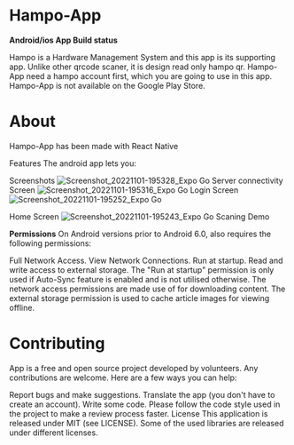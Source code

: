 # Hampo-App
**Android/ios App Build status**

Hampo is a Hardware Management System and this app is its supporting app.
Unlike other qrcode scaner, it is design read only hampo qr.
Hampo-App need a hampo account first, which you are going to use in this app.
Hampo-App is not available on the Google Play Store.


# About

Hampo-App has been made with React Native

Features
The android app lets you:

Screenshots
![Screenshot_20221101-195328_Expo Go](https://user-images.githubusercontent.com/17877189/199251365-c457abb8-2afc-4e6f-958d-75f9c1bca867.png)
Server connectivity Screen
![Screenshot_20221101-195316_Expo Go](https://user-images.githubusercontent.com/17877189/199251444-b011df83-b882-459c-a335-ed90714f6f1f.png)
Login Screen
![Screenshot_20221101-195252_Expo Go](https://user-images.githubusercontent.com/17877189/199251455-0afa4c66-a39e-4b7c-af9a-09b8e2a675f6.png)

Home Screen
![Screenshot_20221101-195243_Expo Go](https://user-images.githubusercontent.com/17877189/199251463-846cbfac-2134-4e7c-9169-9dd855cf1a89.png)
Scaning Demo


**Permissions**
On Android versions prior to Android 6.0, also requires the following permissions:

Full Network Access.
View Network Connections.
Run at startup.
Read and write access to external storage.
The "Run at startup" permission is only used if Auto-Sync feature is enabled and is not utilised otherwise. The network access permissions are made use of for downloading content. The external storage permission is used to cache article images for viewing offline.

# Contributing

App is a free and open source project developed by volunteers. Any contributions are welcome. Here are a few ways you can help:

Report bugs and make suggestions.
Translate the app (you don't have to create an account).
Write some code. Please follow the code style used in the project to make a review process faster.
License
This application is released under MIT (see LICENSE). Some of the used libraries are released under different licenses.
